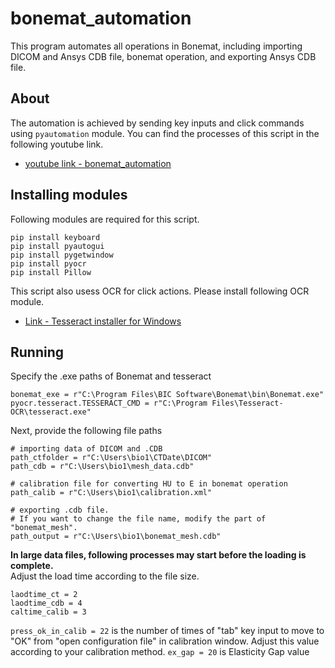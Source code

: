 # bonemat_automation
This program automates all operations in Bonemat, including importing DICOM and Ansys CDB file, bonemat operation, and exporting Ansys CDB file.

## About
 The automation is achieved by sending key inputs and click commands using `pyautomation` module.
 You can find the processes of this script in the following youtube link.

* [youtube link - bonemat_automation](https://youtu.be/gvDLe5PDxNw)

## Installing modules
Following modules are required for this script.

```
pip install keyboard
pip install pyautogui
pip install pygetwindow
pip install pyocr
pip install Pillow
```

This script also usess OCR for click actions. Please install following OCR module.
* [Link - Tesseract installer for Windows](https://github.com/UB-Mannheim/tesseract/wiki)

## Running
Specify the .exe paths of Bonemat and tesseract

```
bonemat_exe = r"C:\Program Files\BIC Software\Bonemat\bin\Bonemat.exe"
pyocr.tesseract.TESSERACT_CMD = r"C:\Program Files\Tesseract-OCR\tesseract.exe"
```

Next, provide the following file paths
```
# importing data of DICOM and .CDB
path_ctfolder = r"C:\Users\bio1\CTDate\DICOM"
path_cdb = r"C:\Users\bio1\mesh_data.cdb"

# calibration file for converting HU to E in bonemat operation
path_calib = r"C:\Users\bio1\calibration.xml"

# exporting .cdb file.
# If you want to change the file name, modify the part of "bonemat_mesh".
path_output = r"C:\Users\bio1\bonemat_mesh.cdb"
```
**In large data files, following processes may start before the loading is complete.**
<br>Adjust the load time according to the file size.
```
laodtime_ct = 2
laodtime_cdb = 4
caltime_calib = 3
```

`press_ok_in_calib = 22` is the number of times of "tab" key input to move to "OK" from "open configuration file" in calibration window.
Adjust this value according to your calibration method.
`ex_gap = 20`  is Elasticity Gap value


